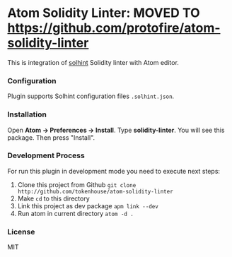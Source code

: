 # Atom Solidity Linter: MOVED TO https://github.com/protofire/atom-solidity-linter

This is integration of [solhint](https://github.com/tokenhouse/solhint) Solidity linter with Atom editor.

### Configuration

Plugin supports Solhint configuration files `.solhint.json`.

### Installation

Open **Atom -> Preferences -> Install**. Type **solidity-linter**. You will see this package. Then press "Install".

### Development Process

For run this plugin in development mode you need to execute next steps:

  1. Clone this project from Github `git clone http://github.com/tokenhouse/atom-solidity-linter` 
  2. Make `cd` to this directory
  3. Link this project as dev package `apm link --dev`
  4. Run atom in current directory `atom -d .`

### License 

MIT
